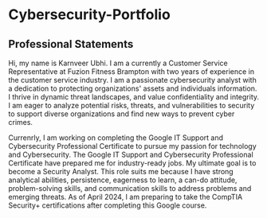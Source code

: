 # Cybersecurity-Portfolio

Professional Statements
------------------------------------------------------------------------------------------------------------------------
Hi, my name is Karnveer Ubhi. I am a currently a Customer Service Representative at Fuzion Fitness Brampton with two years of experience in the customer service industry. I am a passionate cybersecurity analyst with a dedication to protecting organizations' assets and individuals information. I thrive in dynamic threat landscapes, and value confidentiality and integrity. I am eager to analyze potential risks, threats, and vulnerabilities to security to support diverse organizations and find new ways to prevent cyber crimes. 

Currenrly, I am working on completing the Google IT Support and Cybersecurity Professional Certificate to pursue my passion for technology and Cybersecurity. The Google IT Support and Cybersecurity Professional Certificate have prepared me for industry-ready jobs. My ultimate goal is to become a Security Analyst. This role suits me because I have strong analytical abilities, persistence, eagerness to learn, a can-do attitude, problem-solving skills, and communication skills to address problems and emerging threats. As of April 2024, I am preparing to take the CompTIA Security+ certifications after completing this Google course.
